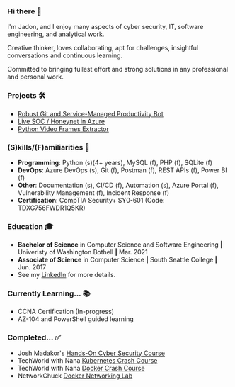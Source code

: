 ### Hi there 👋
I'm Jadon, and I enjoy many aspects of cyber security, IT, software engineering, and analytical work.

Creative thinker, loves collaborating, apt for challenges, insightful conversations and continuous learning.

Committed to bringing fullest effort and strong solutions in any professional and personal work.


### Projects 🛠
- [Robust Git and Service-Managed Productivity Bot](https://github.com/jadonscombs/HumbleHelper)
- [ Live SOC / Honeynet in Azure ](https://github.com/jadonscombs/MS-Azure-SOC)
- [Python Video Frames Extractor](https://github.com/jadonscombs/py-video-frame-extractor)

### (S)kills/(F)amiliarities 📍
- **Programming**: Python (s)(4+ years), MySQL (f), PHP (f), SQLite (f)
- **DevOps**: Azure DevOps (s), Git (f), Postman (f), REST APIs (f), Power BI (f)
- **Other**: Documentation (s), CI/CD (f), Automation (s), Azure Portal (f), Vulnerability Management (f), Incident Response (f)
- **Certification**: CompTIA Security+ SY0-601 (Code: TDXG756FWDR1Q5KR)

### Education 🎓
- **Bachelor of Science** in Computer Science and Software Engineering **|** Univeristy of Washington Bothell **|** Mar. 2021
- **Associate of Science** in Computer Science **|** South Seattle College **|** Jun. 2017
- See my [LinkedIn](https://www.linkedin.com/in/jadonscombs) for more details.

### Currently Learning... 📚
- CCNA Certification (In-progress)
- AZ-104 and PowerShell guided learning

### Completed... ✅
- Josh Madakor's [Hands-On Cyber Security Course](https://joshmadakor.tech/cyber/)
- TechWorld with Nana [Kubernetes Crash Course](https://www.youtube.com/watch?v=s_o8dwzRlu4)
- TechWorld with Nana [Docker Crash Course](https://www.youtube.com/watch?v=pg19Z8LL06w)
- NetworkChuck [Docker Networking Lab](https://www.youtube.com/watch?v=bKFMS5C4CG0)

<!---
jadonscombs/jadonscombs is a ✨ special ✨ repository because its `README.md` (this file) appears on your GitHub profile.
You can click the Preview link to take a look at your changes.
--->
